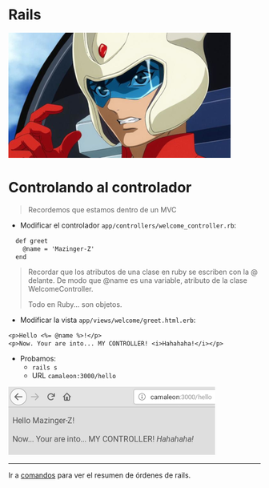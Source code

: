 
# Rails

![](images/koji-kabuto.png)

# Controlando al controlador

> Recordemos que estamos dentro de un MVC

* Modificar el controlador `app/controllers/welcome_controller.rb`:
```
  def greet
    @name = 'Mazinger-Z'
  end
```

> Recordar que los atributos de una clase en ruby se escriben con la @ delante. De modo que @name es una variable, atributo de la clase WelcomeController.
>
> Todo en Ruby... son objetos.

* Modificar la vista `app/views/welcome/greet.html.erb`:
```
<p>Hello <%= @name %>!</p>
<p>Now. Your are into... MY CONTROLLER! <i>Hahahaha!</i></p>
```
* Probamos:
    * `rails s`
    * URL `camaleon:3000/hello`

![](images/05-controller-greets.png)

---

Ir a [comandos](99-commands.md) para ver el resumen de órdenes de rails.
